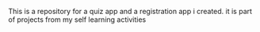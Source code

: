 This is a repository for a quiz app and a registration app i created. it is part of projects from my self learning activities
